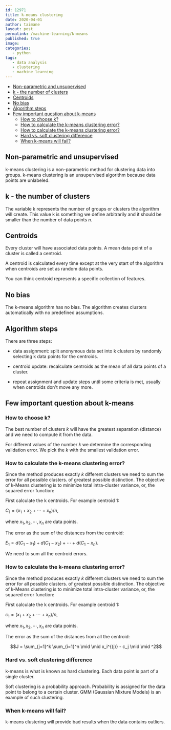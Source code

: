 ```yaml
---
id: 12971
title: k-means clustering
date: 2020-04-01
author: taimane
layout: post
permalink: /machine-learning/k-means
published: true
image: 
categories: 
   - python
tags:
   - data analysis
   - clustering
   - machine learning
---
```

<script type="text/x-mathjax-config">
    MathJax.Hub.Config({
      tex2jax: {
        skipTags: ['script', 'noscript', 'style', 'textarea', 'pre'],
        inlineMath: [['$','$']]
      }
    });
</script>
<script src="https://cdn.mathjax.org/mathjax/latest/MathJax.js?config=TeX-AMS-MML_HTMLorMML" type="text/javascript"></script>
 
- [Non-parametric and unsupervised](#non-parametric-and-unsupervised)
- [k - the number of clusters](#k---the-number-of-clusters)
- [Centroids](#centroids)
- [No bias](#no-bias)
- [Algorithm steps](#algorithm-steps)
- [Few important question about k-means](#few-important-question-about-k-means)
  - [How to choose k?](#how-to-choose-k)
  - [How to calculate the k-means clustering error?](#how-to-calculate-the-k-means-clustering-error)
  - [How to calculate the k-means clustering error?](#how-to-calculate-the-k-means-clustering-error-1)
  - [Hard vs. soft clustering difference](#hard-vs-soft-clustering-difference)
  - [When k-means will fail?](#when-k-means-will-fail)
 
 
## Non-parametric and unsupervised
 
k-means clustering is a non-parametric method for clustering data into groups. 
k-means clustering is an unsupervised algorithm because data points are unlabeled.
 
## k - the number of clusters
 
The variable k represents the number of groups or clusters the algorithm will create. This value k is something we define arbitrarily and it should be smaller than the number of data points $n$.
 
## Centroids
 
Every cluster will have associated data points. A mean data point of a cluster is called a centroid.
 
A centroid is calculated every time except at the very start of the algorithm when centroids are set as random data points.
 
You can think centroid represents a specific collection of features.
 
## No bias
 
The k-means algorithm has no bias. The algorithm creates clusters automatically with no predefined assumptions.
 
 
## Algorithm steps
 
There are three steps:
 
* data assignment: split anonymous data set into k clusters by randomly selecting k data points for the centroids.
 
* centroid update: recalculate centroids as the mean of all data points of a cluster.
 
* repeat assignment and update steps until some criteria is met, usually when centroids don't move any more.
 
 
## Few important question about k-means
 
 
### How to choose k?
 
The best number of clusters $k$ will have the greatest separation (distance) and we need to compute it from the data.
 
For different values of the number $k$ we determine the corresponding validation error. We pick the $k$ with the smallest validation error.
 
 
### How to calculate the k-means clustering error?
 
Since the method produces exactly $k$ different clusters we need to sum the error for all possible clusters. of greatest possible distinction.  The objective of k-Means clustering is to minimize total intra-cluster variance, or, the squared error function: 
 
First calculate the k centroids.
For example centroid 1:
 
$C_1 = (x_1+x_2+ \cdots + x_n)/n$,
 
where $x_1, x_2, \cdots ,x_n$ are data points. 
 
 
The error as the sum of the distances from the centroid: 
 
$E_1 = d(C_1-x_1) + d(C_1-x_2) + \cdots + d(C_1-x_n)$.
 
We need to sum all the centroid errors.
 
### How to calculate the k-means clustering error?
 
Since the method produces exactly $k$ different clusters we need to sum the error for all possible clusters. of greatest possible distinction.  The objective of k-Means clustering is to minimize total intra-cluster variance, or, the squared error function: 
 
First calculate the k centroids.
For example centroid 1:
 
$c_1 = (x_1+x_2+ \cdots + x_n)/n$,
 
where $x_1, x_2, \cdots ,x_n$ are data points. 
 
 
The error as the sum of the distances from all the centroid: 
 
$$J = \sum_{j=1}^k \sum_{i=1}^n \mid \mid x_i^{(j)} - c_j \mid \mid ^2$$
 
 
 
### Hard vs. soft clustering difference
 
k-means is what is known as hard clustering. Each data point is part of a single cluster. 
 
Soft clustering is a probability approach. Probability is assigned for the data point to belong to a certain cluster. GMM (Gaussian Mixture Models) is an example of such clustering.
 
 
 
 
### When k-means will fail?
 
k-means clustering will provide bad results when the data contains outliers.
